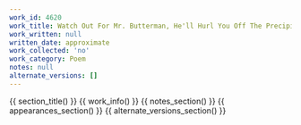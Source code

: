 ```yaml
---
work_id: 4620
work_title: Watch Out For Mr. Butterman, He'll Hurl You Off The Precipice
work_written: null
written_date: approximate
work_collected: 'no'
work_category: Poem
notes: null
alternate_versions: []
---
```


{{ section_title() }}
{{ work_info() }}
{{ notes_section() }}
{{ appearances_section() }}
{{ alternate_versions_section() }}